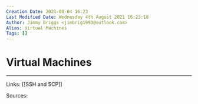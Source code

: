 ```yaml
---
Creation Date: 2021-08-04 16:23
Last Modified Date: Wednesday 4th August 2021 16:23:18
Author: Jimmy Briggs <jimbrig1993@outlook.com>
Alias: Virtual Machines
Tags: []
---
```


# Virtual Machines

***

Links: [[SSH and SCP]]

Sources:

